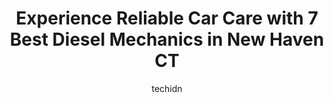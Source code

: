 ---
layout: ampstory
image: https://images.unsplash.com/photo-1471479917193-f00955256257?ixlib=rb-4.0.3&ixid=MnwxMjA3fDB8MHxwaG90by1wYWdlfHx8fGVufDB8fHx8&auto=format&fit=crop&w=640&h=853&q=80
author: techidn
featured: false
description: If youre in need of trustworthy and skilled Diesel Mechanic in New Haven CT, USA, youll be pleased to discover the 7 best Diesel Mechanic in town. Their expertise and commitment to custome
title: Experience Reliable Car Care with 7 Best Diesel Mechanics in New Haven CT
cover:
   title: Experience Reliable Car Care with 7 Best Diesel Mechanics in New Haven CT
   subtitle: Rickpate
   background: https://images.unsplash.com/photo-1471479917193-f00955256257?ixlib=rb-4.0.3&ixid=MnwxMjA3fDB8MHxwaG90by1wYWdlfHx8fGVufDB8fHx8&auto=format&fit=crop&w=640&h=853&q=80

pages: 
 - layout: thirds
   top: <h1>#1 Tonys Auto Services Inc</h1>
   bottom: "<p>I cant say enough wonderful things about Tonys Auto Services! They made my trip quick, easy and seamless. Prices were much more reasonable than other larger shops in th</p>"
   background: https://www.knot35.com/toplist/wp-content/uploads/2023/06/best-diesel-mechanic-1-in-new-haven-ct-1685840028.jpeg
   backgroundblur: true
 - layout: thirds
   top: <h1>#2 Morales Transmissions</h1>
   bottom: "<p>36 Salem St, New Haven, CT 06519, United States</p>"
   background: https://www.knot35.com/toplist/wp-content/uploads/2023/06/best-diesel-mechanic-2-in-new-haven-ct-1685840029.jpeg
   cta:
      link: https://www.knot35.com/toplist/experience-reliable-car-care-with-7-best-diesel-mechanics-in-new-haven-ct/
      text: Experience Reliable Car Care with 7 Best Diesel Mechanics in New Haven CT
 - layout: thirds
   top: <h1>#3 Megills Inc</h1>
   bottom: "<p>1390 Whalley Ave, New Haven, CT 06515, United States</p>"
   background: https://www.knot35.com/toplist/wp-content/uploads/2023/06/best-diesel-mechanic-3-in-new-haven-ct-1685840029.jpeg
   cta:
      link: https://www.knot35.com/toplist/experience-reliable-car-care-with-7-best-diesel-mechanics-in-new-haven-ct/
      text: Experience Reliable Car Care with 7 Best Diesel Mechanics in New Haven CT
 - layout: thirds
   top: <h1>#4 Aquila Motors</h1>
   bottom: "<p>6 Fountain St, New Haven, CT 06515, United States</p>"
   background: https://images.unsplash.com/photo-1549241520-425e3dfc01cb?ixlib=rb-4.0.3&ixid=MnwxMjA3fDB8MHxwaG90by1wYWdlfHx8fGVufDB8fHx8&auto=format&fit=crop&w=640&h=853&q=80
   cta:
      link: https://www.knot35.com/toplist/experience-reliable-car-care-with-7-best-diesel-mechanics-in-new-haven-ct/
      text: Experience Reliable Car Care with 7 Best Diesel Mechanics in New Haven CT
 - layout: thirds
   top: <h1>#5 De Gennaro Auto & Truck Repair</h1>
   bottom: "<p>28 Locust St, West Haven, CT 06516, United States</p>"
   background: https://images.unsplash.com/photo-1522441815192-d9f04eb0615c?ixlib=rb-4.0.3&ixid=MnwxMjA3fDB8MHxwaG90by1wYWdlfHx8fGVufDB8fHx8&auto=format&fit=crop&w=640&h=853&q=80
   cta:
      link: https://www.knot35.com/toplist/experience-reliable-car-care-with-7-best-diesel-mechanics-in-new-haven-ct/
      text: Experience Reliable Car Care with 7 Best Diesel Mechanics in New Haven CT
 - layout: thirds
   top: <h1>#6 Tripps Service Center LLC</h1>
   bottom: "<p>817 Whalley Ave, New Haven, CT 06515, United States</p>"
   background: https://images.unsplash.com/photo-1547366785-564103df7e13?ixlib=rb-4.0.3&ixid=MnwxMjA3fDB8MHxwaG90by1wYWdlfHx8fGVufDB8fHx8&auto=format&fit=crop&w=640&h=853&q=80
   cta:
      link: https://www.knot35.com/toplist/experience-reliable-car-care-with-7-best-diesel-mechanics-in-new-haven-ct/
      text: Experience Reliable Car Care with 7 Best Diesel Mechanics in New Haven CT
 - layout: thirds
   top: <h1>#7 Yale Motor Works</h1>
   bottom: "<p>1215 State St, New Haven, CT 06511, United States</p>"
   background: https://images.unsplash.com/photo-1541356665065-22676f35dd40?ixlib=rb-4.0.3&ixid=MnwxMjA3fDB8MHxwaG90by1wYWdlfHx8fGVufDB8fHx8&auto=format&fit=crop&w=640&h=853&q=80
   cta:
      link: https://www.knot35.com/toplist/experience-reliable-car-care-with-7-best-diesel-mechanics-in-new-haven-ct/
      text: Experience Reliable Car Care with 7 Best Diesel Mechanics in New Haven CT
 - layout: thirds
   middle: Continue reading...
   background: https://images.unsplash.com/photo-1524169358666-79f22534bc6e?ixlib=rb-4.0.3&ixid=MnwxMjA3fDB8MHxwaG90by1wYWdlfHx8fGVufDB8fHx8&auto=format&fit=crop&w=640&h=853&q=80
   cta:
      link: https://www.knot35.com/toplist/experience-reliable-car-care-with-7-best-diesel-mechanics-in-new-haven-ct/
      text: Experience Reliable Car Care with 7 Best Diesel Mechanics in New Haven CT
      
---